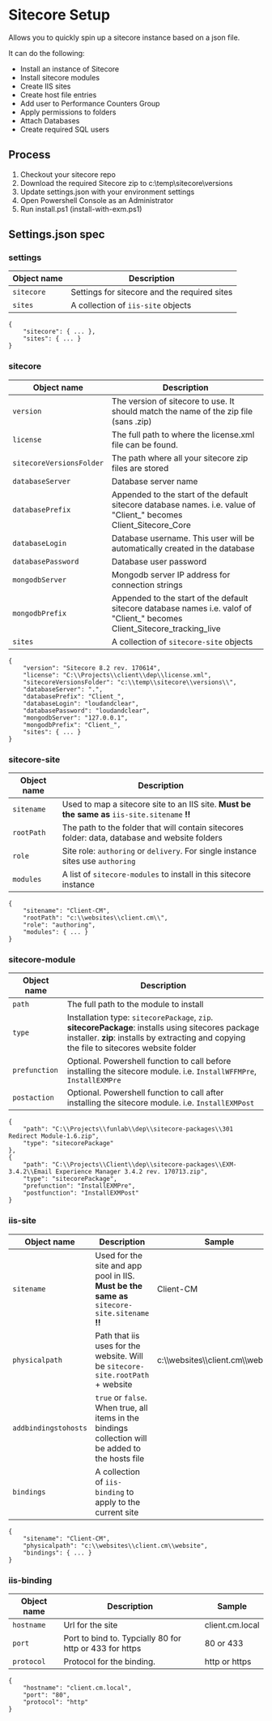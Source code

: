 # Sitecore Setup

Allows you to quickly spin up a sitecore instance based on a json file.

It can do the following:
- Install an instance of Sitecore
- Install sitecore modules
- Create IIS sites
- Create host file entries
- Add user to Performance Counters Group
- Apply permissions to folders
- Attach Databases
- Create required SQL users

## Process

1. Checkout your sitecore repo
1. Download the required Sitecore zip to c:\temp\sitecore\versions
1. Update settings.json with your environment settings
1. Open Powershell Console as an Administrator
1. Run install.ps1 (install-with-exm.ps1)

## Settings.json spec

### settings

| Object name   | Description                    |
| ------------- | ------------------------------ |
| `sitecore`      | Settings for sitecore and the required sites |
| `sites`   | A collection of `iis-site` objects     |

    {
        "sitecore": { ... },
        "sites": { ... }
    }

### sitecore

| Object name   | Description                    | 
| ------------- | ------------------------------ | 
| `version` | The version of sitecore to use. It should match the name of the zip file (sans .zip) | 
| `license` | The full path to where the license.xml file can be found. | 
| `sitecoreVersionsFolder` | The path where all your sitecore zip files are stored |
| `databaseServer` | Database server name |
| `databasePrefix` | Appended to the start of the default sitecore database names. i.e. value of "Client_" becomes Client_Sitecore_Core | 
| `databaseLogin` | Database username. This user will be automatically created in the database |
| `databasePassword` | Database user password |
| `mongodbServer` | Mongodb server IP address for connection strings |
| `mongodbPrefix` | Appended to the start of the default sitecore database names i.e. valof of "Client_" becomes Client_Sitecore_tracking_live |
| `sites` | A collection of `sitecore-site` objects | 

    {
        "version": "Sitecore 8.2 rev. 170614",
        "license": "C:\\Projects\\client\\dep\\license.xml",
        "sitecoreVersionsFolder": "c:\\temp\\sitecore\\versions\\",
        "databaseServer": ".",
        "databasePrefix": "Client_",
        "databaseLogin": "loudandclear",
        "databasePassword": "loudandclear",
        "mongodbServer": "127.0.0.1",
		"mongodbPrefix": "Client_",
        "sites": { ... }
    }

### sitecore-site

| Object name   | Description                    | 
| ------------- | ------------------------------ |
| `sitename` | Used to map a sitecore site to an IIS site. __Must be the same as__ `iis-site.sitename` __!!__ | 
| `rootPath` | The path to the folder that will contain sitecores folder: data, database and website folders  | 
| `role` | Site role: `authoring` or `delivery`. For single instance sites use `authoring`  | 
| `modules` | A list of `sitecore-modules` to install in this sitecore instance  |

    {
        "sitename": "Client-CM",
        "rootPath": "c:\\websites\\client.cm\\",
        "role": "authoring",
        "modules": { ... }
    }

### sitecore-module

| Object name   | Description                    | 
| ------------- | ------------------------------ | 
| `path` | The full path to the module to install | 
| `type` | Installation type: `sitecorePackage`, `zip`. __sitecorePackage__: installs using sitecores package installer. __zip__: installs by extracting and copying the file to sitecores website folder  |
| `prefunction` | Optional. Powershell function to call before installing the sitecore module. i.e. `InstallWFFMPre`, `InstallEXMPre` |
| `postaction` | Optional. Powershell function to call after installing the sitecore module. i.e. `InstallEXMPost` |

    {
        "path": "C:\\Projects\\funlab\\dep\\sitecore-packages\\301 Redirect Module-1.6.zip",
        "type": "sitecorePackage"
    },
    {
        "path": "C:\\Projects\\Client\\dep\\sitecore-packages\\EXM-3.4.2\\Email Experience Manager 3.4.2 rev. 170713.zip",
        "type": "sitecorePackage",
        "prefunction": "InstallEXMPre",
        "postfunction": "InstallEXMPost"
    }

### iis-site

| Object name   | Description                    | Sample                         |
| ------------- | ------------------------------ | ------------------------------ |
| `sitename` | Used for the site and app pool in IIS. __Must be the same as__ `sitecore-site.sitename` __!!__ | Client-CM | 
| `physicalpath` | Path that iis uses for the website. Will be `sitecore-site.rootPath` +  website | c:\\\\websites\\\\client.cm\\\\website\\\\ | 
| `addbindingstohosts` | `true` or `false`. When true, all items in the bindings collection will be added to the hosts file | |
| `bindings` | A collection of `iis-binding` to apply to the current site | |

    {
        "sitename": "Client-CM",
        "physicalpath": "c:\\websites\\client.cm\\website",
        "bindings": { ... }
    }

### iis-binding

| Object name   | Description                    | Sample                         |
| ------------- | ------------------------------ | ------------------------------ |
| `hostname` | Url for the site | client.cm.local |
| `port` | Port to bind to. Typcially 80 for http or 433 for https | 80 or 433 |
| `protocol` | Protocol for the binding. | http or https |

    {
        "hostname": "client.cm.local",
        "port": "80",
        "protocol": "http"
    }